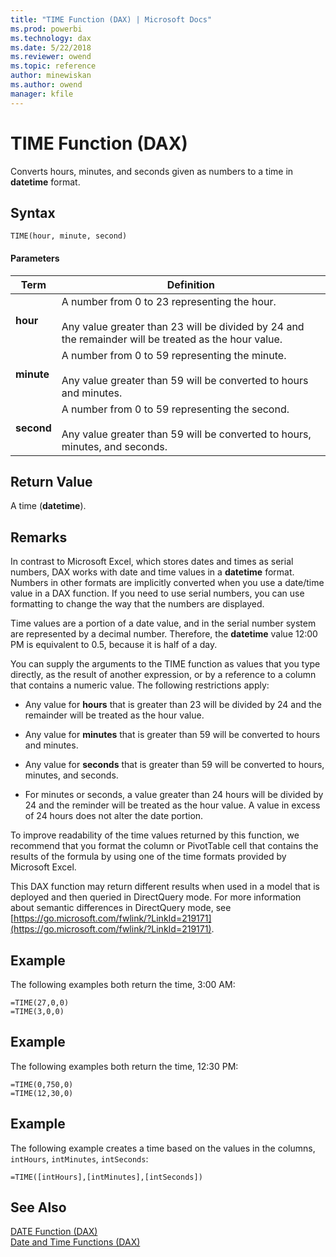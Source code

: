 ```yaml
---
title: "TIME Function (DAX) | Microsoft Docs"
ms.prod: powerbi 
ms.technology: dax
ms.date: 5/22/2018
ms.reviewer: owend
ms.topic: reference
author: minewiskan
ms.author: owend
manager: kfile
---
```

# TIME Function (DAX)
Converts hours, minutes, and seconds given as numbers to a time in **datetime** format.  
  
## Syntax  
  
```dax
TIME(hour, minute, second)  
```
  
#### Parameters  
  
|Term|Definition|  
|--------|--------------|  
|**hour**|A number from 0 to 23 representing the hour.<br /><br />Any value greater than 23 will be divided by 24 and the remainder will be treated as the hour value.|  
|**minute**|A number from 0 to 59 representing the minute.<br /><br />Any value greater than 59 will be converted to hours and minutes.|  
|**second**|A number from 0 to 59 representing the second.<br /><br />Any value greater than 59 will be converted to hours, minutes, and seconds.|  
  
## Return Value  
A time (**datetime**).  
  
## Remarks  
In contrast to Microsoft Excel, which stores dates and times as serial numbers, DAX works with date and time values in a **datetime** format. Numbers in other formats are implicitly converted when you use a date/time value in a DAX function. If you need to use serial numbers, you can use formatting to change the way that the numbers are displayed.  
  
Time values are a portion of a date value, and in the serial number system are represented by a decimal number. Therefore, the **datetime** value 12:00 PM is equivalent to 0.5, because it is half of a day.  
  
You can supply the arguments to the TIME function as values that you type directly, as the result of another expression, or by a reference to a column that contains a numeric value. The following restrictions apply:  
  
-   Any value for **hours** that is greater than 23 will be divided by 24 and the remainder will be treated as the hour value.  
  
-   Any value for **minutes** that is greater than 59 will be converted to hours and minutes.  
  
-   Any value for **seconds** that is greater than 59 will be converted to hours, minutes, and seconds.  
  
-   For minutes or seconds, a value greater than 24 hours will be divided by 24 and the reminder will be treated as the hour value. A value in excess of 24 hours does not alter the date portion.  
  
To improve readability of the time values returned by this function, we recommend that you format the column or PivotTable cell that contains the results of the formula by using one of the time formats provided by Microsoft Excel.  
  
This DAX function may return different results when used in a model that is deployed and then queried in DirectQuery mode. For more information about semantic differences in DirectQuery mode, see  [https://go.microsoft.com/fwlink/?LinkId=219171](https://go.microsoft.com/fwlink/?LinkId=219171).  
  
## Example  
The following examples both return the time, 3:00 AM:  
  
```dax
=TIME(27,0,0)   
=TIME(3,0,0)  
```
  
## Example  
The following examples both return the time, 12:30 PM:  
  
```dax
=TIME(0,750,0)   
=TIME(12,30,0)  
```
  
## Example  
The following example creates a time based on the values in the columns, `intHours`, `intMinutes`, `intSeconds`:  
  
```dax
=TIME([intHours],[intMinutes],[intSeconds])  
```
  
## See Also  
[DATE Function &#40;DAX&#41;](date-function-dax.md)  
[Date and Time Functions &#40;DAX&#41;](date-and-time-functions-dax.md)  
  

